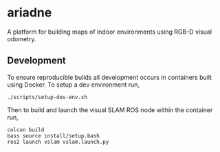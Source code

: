 # ariadne
A platform for building maps of indoor environments using RGB-D visual odometry.

## Development
To ensure reproducible builds all development occurs in containers built using Docker. To setup a
dev environment run,
```
./scripts/setup-dev-env.sh
```
Then to build and launch the visual SLAM ROS node within the container run,
```
colcon build
bass source install/setup.bash
ros2 launch vslam vslam.launch.py
```

